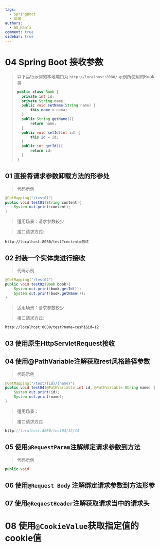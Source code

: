 ```yaml
---
tags:
  - SpringBoot
  - 后端
authors:
  - GU_Nanfa
comment: true
sidebar: true
---
```

# 04 Spring Boot 接收参数
>以下运行示例的本地端口为 `http://localhost:8080/`
>示例所使用的Book类
>``` java
>public class Book {
>	private int id;
>	private String name;
>	public void setName(String name) {
>		this.name = nema;
>	}
>	public String getName(){
>		return name;
>	}
>	public void setId(int id) {
>		this.id = id;
>	}
>	public int getId(){
>		return id;
>	}
>}
>```

## 01 直接将请求参数卸载方法的形参处
> 代码示例
```Java
@GetMapping("/test01")
public void test01(String content){
	System.out.print(content);
}
```
> 适用场景：请求参数较少

> 接口请求方式:
``` http
http://localhost:8080/test?content=测试
```

## 02 封装一个实体类进行接收
> 代码示例
```Java
@GetMapping("/test02")
public void test02(Book book){
	System.out.print(book.getId());
	System.out.print(book.getName());
}
```
> 适用场景：请求参数较少

>接口请求方式:
``` http
http://localhost:8080/test?name=ceshi&id=12
```
## 03 使用原生HttpServletRequest接收

## 04 使用@PathVariable注解获取rest风格路径参数
> 代码示例
```java
@GetMapping("/test/{id}/{name}")
public void test04(@PathVariable int id, @PathVariable String name) {
	System.out.print(id);
	System.out.print(name);
}
```
>适用场景：

 >接口请求方式
```java
http://localhost:8080/test04/12/34
```
## 05 使用`@RequestParam`注解绑定请求参数到方法
>代码示例
```java
public void 
```

## 06 使用`@Request Body` 注解绑定请求参数到方法形参

## 07 使用`@RequestHeader`注解获取请求当中的请求头

# 08 使用`@CookieValue`获取指定值的cookie值